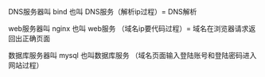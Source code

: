 
DNS服务器叫 bind 也叫 DNS服务（解析ip过程）= DNS解析

web服务器叫 nginx 也叫 web服务 （域名ip要代码过程）= 域名在浏览器请求返回出正确页面

数据库服务器叫 mysql 也叫数据库服务 （域名页面输入登陆账号和登陆密码进入网站过程） 









